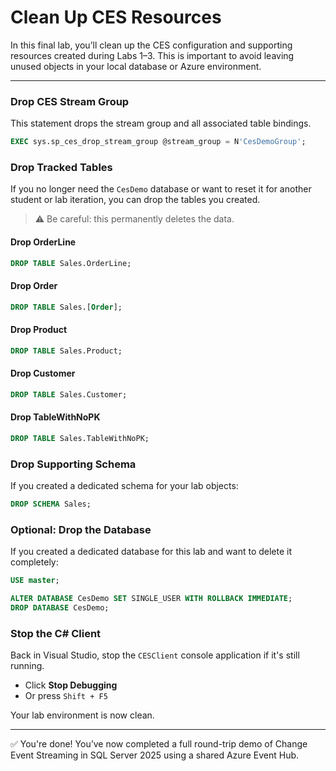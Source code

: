 ﻿# Clean Up CES Resources

In this final lab, you’ll clean up the CES configuration and supporting resources created during Labs 1–3. This is important to avoid leaving unused objects in your local database or Azure environment.

---

### Drop CES Stream Group

This statement drops the stream group and all associated table bindings.

```sql
EXEC sys.sp_ces_drop_stream_group @stream_group = N'CesDemoGroup';
```

### Drop Tracked Tables

If you no longer need the `CesDemo` database or want to reset it for another student or lab iteration, you can drop the tables you created.

> ⚠️ Be careful: this permanently deletes the data.

#### Drop OrderLine

```sql
DROP TABLE Sales.OrderLine;
```

#### Drop Order

```sql
DROP TABLE Sales.[Order];
```

#### Drop Product

```sql
DROP TABLE Sales.Product;
```

#### Drop Customer

```sql
DROP TABLE Sales.Customer;
```

#### Drop TableWithNoPK

```sql
DROP TABLE Sales.TableWithNoPK;
```

### Drop Supporting Schema

If you created a dedicated schema for your lab objects:

```sql
DROP SCHEMA Sales;
```

### Optional: Drop the Database

If you created a dedicated database for this lab and want to delete it completely:

```sql
USE master;

ALTER DATABASE CesDemo SET SINGLE_USER WITH ROLLBACK IMMEDIATE;
DROP DATABASE CesDemo;
```

### Stop the C# Client

Back in Visual Studio, stop the `CESClient` console application if it's still running.

* Click **Stop Debugging**
* Or press `Shift + F5`

Your lab environment is now clean.

---

✅ You're done! You’ve now completed a full round-trip demo of Change Event Streaming in SQL Server 2025 using a shared Azure Event Hub.

